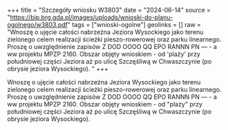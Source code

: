 +++
title = "Szczegóły wniosku W3803"
date = "2024-06-14"
source = "https://bip.brg.gda.pl/images/uploads/wnioski-do-planu-ogolnego/w3803.pdf"
tags = ["wnioski-ogolne"]
geolinks = []
raw = "Wnoszę o ujęcie całości nabrzeżna Jeziora Wysockiego jako terenu zielonego celem realizacji ścieżki pieszo-rowerowej oraz parku linearnego. Proszę o uwzględnienie zapisów Z DOD OOOO QQ EPO RANNN PN  —  - a ww projektu MPZP 2160. Obszar objęty wnioskiem - od 'plaży' przy południowej części Jeziora aż po ulicę Szczęśliwą w Chwaszczynie (po obrysie jeziora Wysockiego).  "
+++

Wnoszę o ujęcie całości nabrzeżna Jeziora Wysockiego jako terenu zielonego celem
realizacji ścieżki pieszo-rowerowej oraz parku linearnego. Proszę o uwzględnienie zapisów
Z DOD OOOO QQ EPO RANNN PN 
—  - a ww
projektu MPZP 2160. Obszar objęty wnioskiem - od "plaży" przy południowej części Jeziora aż po
ulicę Szczęśliwą w Chwaszczynie (po obrysie jeziora Wysockiego).
 


